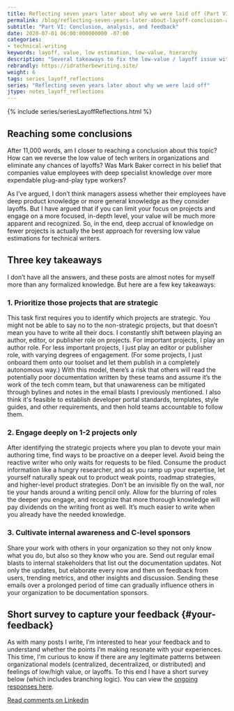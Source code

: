 ```yaml
---
title: Reflecting seven years later about why we were laid off (Part VI)
permalink: /blog/reflecting-seven-years-later-about-layoff-conclusion-analysis-feedback/
subtitle: "Part VI: Conclusion, analysis, and feedback"
date: 2020-07-01 06:00:000000000 -07:00
categories:
- technical-writing
keywords: layoff, value, low estimation, low-value, hierarchy
description: "Several takeaways to fix the low-value / layoff issue with tech comm is to focus on strategic projects, limit your scope, and be more visible with the documentation you're creating. <i>(Note: This post is divided up into six parts &mdash; see the navigation in the left sidebar or use the embedded menus.)</i>"
rebrandly: https://idratherbewriting.site/
weight: 6
tags: series_layoff_reflections
series: "Reflecting seven years later about why we were laid off"
jtype: notes_layoff_reflections
---
```


{% include series/seriesLayoffReflections.html %}

## Reaching some conclusions

After 11,000 words, am I closer to reaching a conclusion about this topic? How can we reverse the low value of tech writers in organizations and eliminate any chances of layoffs? Was Mark Baker correct in his belief that companies value employees with deep specialist knowledge over more expendable plug-and-play type workers?

As I’ve argued, I don’t think managers assess whether their employees have deep product knowledge or more general knowledge as they consider layoffs. But I have argued that if you can limit your focus on projects and engage on a more focused, in-depth level, your value will be much more apparent and recognized. So, in the end, deep accrual of knowledge on fewer projects is actually the best approach for reversing low value estimations for technical writers.

## Three key takeaways

I don’t have all the answers, and these posts are almost notes for myself more than any formalized knowledge. But here are a few key takeaways:

### 1. Prioritize those projects that are strategic

This task first requires you to identify which projects are strategic. You might not be able to say no to the non-strategic projects, but that doesn’t mean you have to write all their docs. I constantly shift between playing an author, editor, or publisher role on projects. For important projects, I play an author role. For less important projects, I just play an editor or publisher role, with varying degrees of engagement. (For some projects, I just onboard them onto our toolset and let them publish in a completely autonomous way.) With this model, there’s a risk that others will read the potentially poor documentation written by these teams and assume it’s the work of the tech comm team, but that unawareness can be mitigated through bylines and notes in the email blasts I previously mentioned. I also think it's feasible to establish developer portal standards, templates, style guides, and other requirements, and then hold teams accountable to follow them.

### 2. Engage deeply on 1-2 projects only

After identifying the strategic projects where you plan to devote your main authoring time, find ways to be proactive on a deeper level. Avoid being the reactive writer who only waits for requests to be filed. Consume the product information like a hungry researcher, and as you ramp up your expertise, let yourself naturally speak out to product weak points, roadmap strategies, and higher-level product strategies. Don’t be an invisible fly on the wall, nor tie your hands around a writing pencil only. Allow for the blurring of roles the deeper you engage, and recognize that more thorough knowledge will pay dividends on the writing front  as well. It’s much easier to write when you already have the needed knowledge.

### 3. Cultivate internal awareness and C-level sponsors

Share your work with others in your organization so they not only know what you do, but also so they know who you are. Send out regular email blasts to internal stakeholders that list out the documentation updates. Not only the updates, but elaborate every now and then on feedback from users, trending metrics, and other insights and discussion. Sending these emails over a prolonged period of time can gradually influence others in your organization to be documentation sponsors.

## Short survey to capture your feedback {#your-feedback}

As with many posts I write, I’m interested to hear your feedback and to understand whether the points I’m making resonate with your experiences. This time, I'm curious to know if there are any legitimate patterns between organizational models (centralized, decentralized, or distributed) and feelings of low/high value, or layoffs. To this end I have a short survey below (which includes branching logic). You can view the [ongoing responses here](https://www.questionpro.com/t/PG9KAZh2hD).

<script>
EMBED_PARAMS = {};
EMBED_PARAMS.surveyID =7462560;
EMBED_PARAMS.domain ="//www.questionpro.com";
EMBED_PARAMS.src ="//www.questionpro.com/a/TakeSurvey?tt=/T%2BGUKQzeWs%3D";
EMBED_PARAMS.width ="100%";
EMBED_PARAMS.height = "600px";
EMBED_PARAMS.border = "hidden";
</script>
<div id="div_7462560"></div>
<script src="//www.questionpro.com/javascript/embedsurvey.js?version=1"></script>

<a href="https://www.linkedin.com/feed/update/urn:li:activity:6684521859846946816/?commentUrn=urn%3Ali%3Acomment%3A(activity%3A6684521859846946816%2C6685562071821668352)">Read comments on Linkedin</a>
